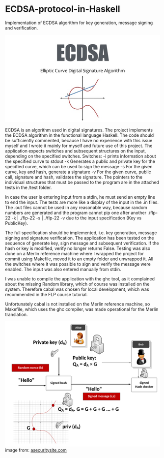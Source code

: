 # ECDSA-protocol-in-Haskell
Implementation of ECDSA algorithm for key generation, message signing and verification.


![Ecdsa](doc/ecdsa.png)

ECDSA is an algorithm used in digital signatures.
The project implements the ECDSA algorithm in the functional language Haskell. The code should be sufficiently
commented, because I have no experience with this issue myself and I wrote it mainly for myself and future use of this project.
The application expects switches and subsequent structures on the input, depending on the specified switches.
Switches:
    -i prints information about the specified curve to stdout
    -k Generates a public and private key for the specified curve, which can be used to sign the message
    -s For the given curve, key and hash, generate a signature
    -v For the given curve, public call, signature and hash, validates the signature.
The pointers to the individual structures that must be passed to the program are in the attached tests in the /test folder.

In case the user is entering input from a stdin, he must send an empty line to end the input.
The tests are more like a display of the input in the .in files. The .out files cannot be used in any reasonable way,
because random numbers are generated and the program cannot pip one after another ./flp-22 -k | ./flp-22 -s | ./flp-22 -v due to the input specification (Key vs PublicKey).

The full specification should be implemented, i.e. key generation, message signing and signature verification. 
The application has been tested on the sequence of generate key, sign message and subsequent verification. If the hash or key is modified, verify no longer returns False. Testing was also done on a Merlin reference machine where I wrapped the project for commit using Makefile, moved it to an empty folder and unwrapped it. All the switches where it was possible to sign and verify the message were enabled. The input was also entered manually from stdin.

I was unable to compile the application with the ghc tool, as it complained about the missing Random library, which of course was installed on the system. Therefore cabal was chosen for local development, which was recommended in the FLP course tutorial.

Unfortunately cabal is not installed on the Merlin reference machine, so Makefile, which uses the ghc compiler, was made operational for the Merlin translation.


![Ecdsa](doc/ecdsa_principe.png)
image from: [asecuritysite.com](https://asecuritysite.com/ecc/ecdsa)
